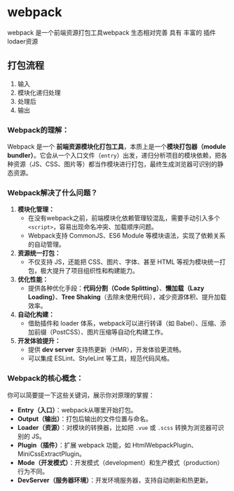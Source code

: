 # webpack

webpack 是一个前端资源打包工具webpack  生态相对完善  具有 丰富的 插件 lodaer资源

## 打包流程

1. 输入
2. 模块化递归处理
3. 处理后
4. 输出

### **Webpack的理解：**

Webpack 是一个 **前端资源模块化打包工具**，本质上是一个**模块打包器（module bundler）**。它会从一个入口文件（`entry`）出发，递归分析项目的模块依赖，把各种资源（JS、CSS、图片等）都当作模块进行打包，最终生成浏览器可识别的静态资源。

### **Webpack解决了什么问题？**

1. **模块化管理：**
   - 在没有webpack之前，前端模块化依赖管理较混乱，需要手动引入多个 `<script>`，容易出现命名冲突、加载顺序问题。
   - Webpack支持 CommonJS、ES6 Module 等模块语法，实现了依赖关系的自动管理。
2. **资源统一打包：**
   - 不仅支持 JS，还能把 CSS、图片、字体、甚至 HTML 等视为模块统一打包，极大提升了项目组织性和构建能力。
3. **优化性能：**
   - 提供各种优化手段：**代码分割（Code Splitting）**、**懒加载（Lazy Loading）**、**Tree Shaking**（去除未使用代码），减少资源体积、提升加载效率。
4. **自动化构建：**
   - 借助插件和 loader 体系，webpack可以进行转译（如 Babel）、压缩、添加前缀（PostCSS）、图片压缩等自动化构建工作。
5. **开发体验提升：**
   - 提供 **dev server** 支持热更新（HMR），开发体验更流畅。
   - 可以集成 ESLint、StyleLint 等工具，规范代码风格。

###  **Webpack的核心概念：**

你可以简要提一下这些关键词，展示你对原理的掌握：

- **Entry（入口）**：webpack从哪里开始打包。
- **Output（输出）**：打包后输出的文件位置与命名。
- **Loader（资源）**：对模块的转换器，比如把 `.vue` 或 `.scss` 转换为浏览器可识别的 JS。
- **Plugin（插件）**：扩展 webpack 功能，如 HtmlWebpackPlugin、MiniCssExtractPlugin。
- **Mode（开发模式）**：开发模式（development）和生产模式（production）行为不同。
- **DevServer（服务器环境）**：开发环境服务器，支持自动刷新和热更新。